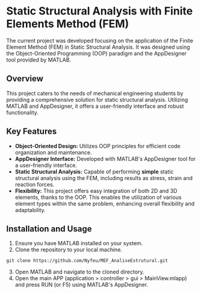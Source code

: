 # Static Structural Analysis with Finite Elements Method (FEM)

The current project was developed focusing on the application of the Finite Element Method (FEM) in Static Structural Analysis. It was designed using the Object-Oriented Programming (OOP) paradigm and the AppDesigner tool provided by MATLAB.

## Overview
This project caters to the needs of mechanical engineering students by providing a comprehensive solution for static structural analysis. Utilizing MATLAB and AppDesigner, it offers a user-friendly interface and robust functionality.

## Key Features
- **Object-Oriented Design:** Utilizes OOP principles for efficient code organization and maintenance.
- **AppDesigner Interface:** Developed with MATLAB's AppDesigner tool for a user-friendly interface.
- **Static Structural Analysis:** Capable of performing **simple** static structural analysis using the FEM, including results as stress, strain and reaction forces.
- **Flexibility:** This project offers easy integration of both 2D and 3D elements, thanks to the OOP. This enables the utilization of various element types within the same problem, enhancing overall flexibility and adaptability.

## Installation and Usage
1. Ensure you have MATLAB installed on your system.
2. Clone the repository to your local machine.
```
git clone https://github.com/Nyfeu/MEF_AnaliseEstrutural.git
``` 
3. Open MATLAB and navigate to the cloned directory.
4. Open the main APP (application > controller > gui > MainView.mlapp) and press RUN (or F5) using MATLAB's AppDesigner.
